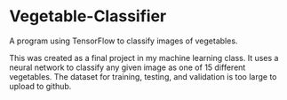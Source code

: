 # Vegetable-Classifier
A program using TensorFlow to classify images of vegetables.

This was created as a final project in my machine learning class. It uses a neural network to classify any given image as one of 15 different vegetables. The dataset for training, testing, and validation is too large to upload to github.
